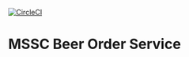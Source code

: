 [![CircleCI](https://circleci.com/gh/fnmabreu/mssc-beer-order-service/tree/main.svg?style=svg)](https://circleci.com/gh/fnmabreu/mssc-beer-order-service/tree/main)

# MSSC Beer Order Service

